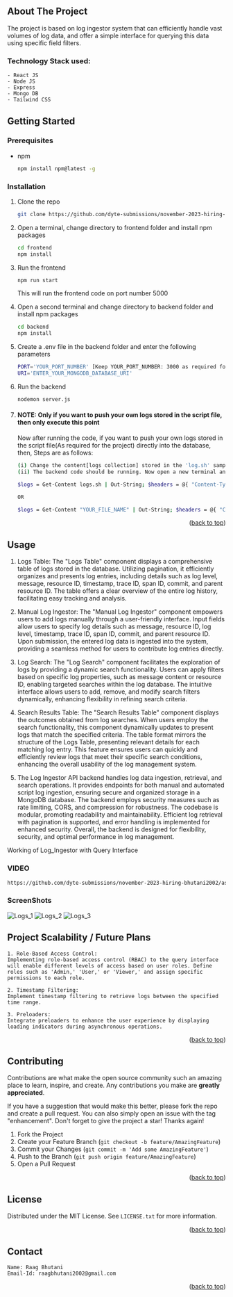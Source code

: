 <!-- ABOUT THE PROJECT -->
## About The Project
The project is based on log ingestor system that can efficiently handle vast volumes of log data, and offer a simple interface for querying this data using specific field filters.



### Technology Stack used:
```
- React JS
- Node JS
- Express
- Mongo DB
- Tailwind CSS
```


<!-- GETTING STARTED -->
## Getting Started
### Prerequisites

* npm
  ```sh
  npm install npm@latest -g
  ```

### Installation

1. Clone the repo
   ```sh
   git clone https://github.com/dyte-submissions/november-2023-hiring-bhutani2002.git
   ```
3. Open a terminal, change directory to frontend folder and install npm packages
   ```sh
   cd frontend
   npm install
   ```
4. Run the frontend
   ```sh
   npm run start
   ```
   This will run the frontend code on port number 5000
4. Open a second terminal and change directory to backend folder and install npm packages
   ```sh
   cd backend
   npm install
   ```
5. Create a .env file in the backend folder and enter the following parameters
   ```sh
   PORT='YOUR_PORT_NUMBER' [Keep YOUR_PORT_NUMBER: 3000 as required for the project]
   URI='ENTER_YOUR_MONGODB_DATABASE_URI'
   ```
6. Run the backend
   ```sh
   nodemon server.js
   ```

7. #### NOTE: Only if you want to push your own logs stored in the script file, then only execute this point
   Now after running the code, if you want to push your own logs stored in the script file(As required for the project) directly into the database, then,
   Steps are as follows:
   ```sh
   (i) Change the content[logs collection] stored in the 'log.sh' sample file to your provided content, or add your file with the sh extension containing the logs. [Note: content should be array of log objects].
   (ii) The backend code should be running. Now open a new terminal and run this following command to ingest the logs to the database.
   ```
   ```sh
   $logs = Get-Content logs.sh | Out-String; $headers = @{ "Content-Type" = "application/json" }; Invoke-RestMethod -Uri http://localhost:3000/ingest/auto -Method Post -Headers $headers -Body $logs

   OR

   $logs = Get-Content "YOUR_FILE_NAME" | Out-String; $headers = @{ "Content-Type" = "application/json" }; Invoke-RestMethod -Uri http://localhost:3000/ingest/auto -Method Post -Headers $headers -Body $logs
   ```

<p align="right">(<a href="#readme-top">back to top</a>)</p>



<!-- USAGE EXAMPLES -->
## Usage
1. Logs Table:
The "Logs Table" component displays a comprehensive table of logs stored in the database. Utilizing pagination, it efficiently organizes and presents log entries, including details such as log level, message, resource ID, timestamp, trace ID, span ID, commit, and parent resource ID. The table offers a clear overview of the entire log history, facilitating easy tracking and analysis.

2. Manual Log Ingestor:
The "Manual Log Ingestor" component empowers users to add logs manually through a user-friendly interface. Input fields allow users to specify log details such as message, resource ID, log level, timestamp, trace ID, span ID, commit, and parent resource ID. Upon submission, the entered log data is ingested into the system, providing a seamless method for users to contribute log entries directly.

3. Log Search:
The "Log Search" component facilitates the exploration of logs by providing a dynamic search functionality. Users can apply filters based on specific log properties, such as message content or resource ID, enabling targeted searches within the log database. The intuitive interface allows users to add, remove, and modify search filters dynamically, enhancing flexibility in refining search criteria.

4. Search Results Table:
The "Search Results Table" component displays the outcomes obtained from log searches. When users employ the search functionality, this component dynamically updates to present logs that match the specified criteria. The table format mirrors the structure of the Logs Table, presenting relevant details for each matching log entry. This feature ensures users can quickly and efficiently review logs that meet their specific search conditions, enhancing the overall usability of the log management system.

5. The Log Ingestor API backend handles log data ingestion, retrieval, and search operations. It provides endpoints for both manual and automated script log ingestion, ensuring secure and organized storage in a MongoDB database. The backend employs security measures such as rate limiting, CORS, and compression for robustness. The codebase is modular, promoting readability and maintainability. Efficient log retrieval with pagination is supported, and error handling is implemented for enhanced security. Overall, the backend is designed for flexibility, security, and optimal performance in log management.

Working of Log_Ingestor with Query Interface
### VIDEO
```sh
https://github.com/dyte-submissions/november-2023-hiring-bhutani2002/assets/84590758/e9526cd8-ecab-4420-9484-10ea309dfc23
```
### ScreenShots
![Logs_1](https://github.com/dyte-submissions/november-2023-hiring-bhutani2002/assets/84590758/ed3a4d58-3d41-4198-ac04-f498dc4f605d)
![Logs_2](https://github.com/dyte-submissions/november-2023-hiring-bhutani2002/assets/84590758/75f23b47-be07-42b2-a0f6-42e1c269c0a8)
![Logs_3](https://github.com/dyte-submissions/november-2023-hiring-bhutani2002/assets/84590758/d4375f8a-eca1-4aa2-bcf1-40a3e4bb66e9)

## Project Scalability / Future Plans
```
1. Role-Based Access Control:
Implementing role-based access control (RBAC) to the query interface will enable different levels of access based on user roles. Define roles such as 'Admin,' 'User,' or 'Viewer,' and assign specific permissions to each role.

2. Timestamp Filtering:
Implement timestamp filtering to retrieve logs between the specified time range.

3. Preloaders:
Integrate preloaders to enhance the user experience by displaying loading indicators during asynchronous operations.
```
<p align="right">(<a href="#readme-top">back to top</a>)</p>

<!-- CONTRIBUTING -->
## Contributing

Contributions are what make the open source community such an amazing place to learn, inspire, and create. Any contributions you make are **greatly appreciated**.

If you have a suggestion that would make this better, please fork the repo and create a pull request. You can also simply open an issue with the tag "enhancement".
Don't forget to give the project a star! Thanks again!

1. Fork the Project
2. Create your Feature Branch (`git checkout -b feature/AmazingFeature`)
3. Commit your Changes (`git commit -m 'Add some AmazingFeature'`)
4. Push to the Branch (`git push origin feature/AmazingFeature`)
5. Open a Pull Request

<p align="right">(<a href="#readme-top">back to top</a>)</p>



<!-- LICENSE -->
## License

Distributed under the MIT License. See `LICENSE.txt` for more information.

<p align="right">(<a href="#readme-top">back to top</a>)</p>



<!-- CONTACT -->
## Contact
```
Name: Raag Bhutani
Email-Id: raagbhutani2002@gmail.com
```
<p align="right">(<a href="#readme-top">back to top</a>)</p>



<!-- MARKDOWN LINKS & IMAGES -->
<!-- https://www.markdownguide.org/basic-syntax/#reference-style-links -->
[contributors-shield]: https://img.shields.io/github/contributors/github_username/repo_name.svg?style=for-the-badge
[contributors-url]: https://github.com/github_username/repo_name/graphs/contributors
[forks-shield]: https://img.shields.io/github/forks/github_username/repo_name.svg?style=for-the-badge
[forks-url]: https://github.com/github_username/repo_name/network/members
[stars-shield]: https://img.shields.io/github/stars/github_username/repo_name.svg?style=for-the-badge
[stars-url]: https://github.com/github_username/repo_name/stargazers
[issues-shield]: https://img.shields.io/github/issues/github_username/repo_name.svg?style=for-the-badge
[issues-url]: https://github.com/github_username/repo_name/issues
[license-shield]: https://img.shields.io/github/license/github_username/repo_name.svg?style=for-the-badge
[license-url]: https://github.com/github_username/repo_name/blob/master/LICENSE.txt
[linkedin-shield]: https://img.shields.io/badge/-LinkedIn-black.svg?style=for-the-badge&logo=linkedin&colorB=555
[linkedin-url]: https://linkedin.com/in/linkedin_username
[product-screenshot]: images/screenshot.png
[Next.js]: https://img.shields.io/badge/next.js-000000?style=for-the-badge&logo=nextdotjs&logoColor=white
[Next-url]: https://nextjs.org/
[React.js]: https://img.shields.io/badge/React-20232A?style=for-the-badge&logo=react&logoColor=61DAFB
[React-url]: https://reactjs.org/
[Vue.js]: https://img.shields.io/badge/Vue.js-35495E?style=for-the-badge&logo=vuedotjs&logoColor=4FC08D
[Vue-url]: https://vuejs.org/
[Angular.io]: https://img.shields.io/badge/Angular-DD0031?style=for-the-badge&logo=angular&logoColor=white
[Angular-url]: https://angular.io/
[Svelte.dev]: https://img.shields.io/badge/Svelte-4A4A55?style=for-the-badge&logo=svelte&logoColor=FF3E00
[Svelte-url]: https://svelte.dev/
[Laravel.com]: https://img.shields.io/badge/Laravel-FF2D20?style=for-the-badge&logo=laravel&logoColor=white
[Laravel-url]: https://laravel.com
[Bootstrap.com]: https://img.shields.io/badge/Bootstrap-563D7C?style=for-the-badge&logo=bootstrap&logoColor=white
[Bootstrap-url]: https://getbootstrap.com
[JQuery.com]: https://img.shields.io/badge/jQuery-0769AD?style=for-the-badge&logo=jquery&logoColor=white
[JQuery-url]: https://jquery.com 
